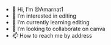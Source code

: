 - 👋 Hi, I’m @Amarnat1
- 👀 I’m interested in editing
- 🌱 I’m currently learning editing
- 💞️ I’m looking to collaborate on canva
- 📫 How to reach me by address

<!---
Amarnat1/Amarnat1 is a ✨ special ✨ repository because its `README.md` (this file) appears on your GitHub profile.
You can click the Preview link to take a look at your changes.
--->
